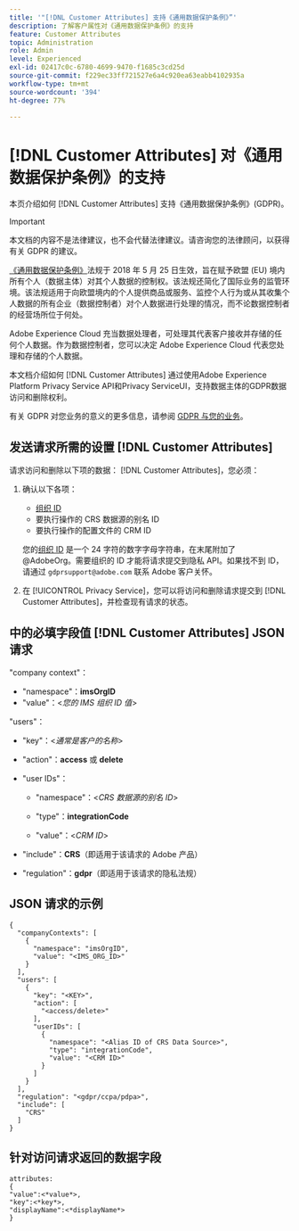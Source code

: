 ```yaml
---
title: '"[!DNL Customer Attributes] 支持《通用数据保护条例》”'
description: 了解客户属性对《通用数据保护条例》的支持
feature: Customer Attributes
topic: Administration
role: Admin
level: Experienced
exl-id: 02417c0c-6780-4699-9470-f1685c3cd25d
source-git-commit: f229ec33ff721527e6a4c920ea63eabb4102935a
workflow-type: tm+mt
source-wordcount: '394'
ht-degree: 77%

---
```


# [!DNL Customer Attributes] 对《通用数据保护条例》的支持

本页介绍如何 [!DNL Customer Attributes] 支持《通用数据保护条例》(GDPR)。

>[!IMPORTANT]
>
>本文档的内容不是法律建议，也不会代替法律建议。请咨询您的法律顾问，以获得有关 GDPR 的建议。

[《通用数据保护条例》](https://business.adobe.com/privacy/general-data-protection-regulation.html)法规于 2018 年 5 月 25 日生效，旨在赋予欧盟 (EU) 境内所有个人（数据主体）对其个人数据的控制权。该法规还简化了国际业务的监管环境。该法规适用于向欧盟境内的个人提供商品或服务、监控个人行为或从其收集个人数据的所有企业（数据控制者）对个人数据进行处理的情况，而不论数据控制者的经营场所位于何处。

Adobe Experience Cloud 充当数据处理者，可处理其代表客户接收并存储的任何个人数据。作为数据控制者，您可以决定 Adobe Experience Cloud 代表您处理和存储的个人数据。

本文档介绍如何 [!DNL Customer Attributes] 通过使用Adobe Experience Platform Privacy Service API和Privacy ServiceUI，支持数据主体的GDPR数据访问和删除权利。

有关 GDPR 对您业务的意义的更多信息，请参阅 [GDPR 与您的业务](https://business.adobe.com/privacy/general-data-protection-regulation.html)。

## 发送请求所需的设置 [!DNL Customer Attributes]

请求访问和删除以下项的数据： [!DNL Customer Attributes]，您必须：

1. 确认以下各项：

   * [组织 ID](#organizations.md)
   * 要执行操作的 CRS 数据源的别名 ID
   * 要执行操作的配置文件的 CRM ID

   您的[组织 ID](#organizations.md) 是一个 24 字符的数字字母字符串，在末尾附加了 @AdobeOrg。需要组织的 ID 才能将请求提交到隐私 API。如果找不到 ID，请通过 `gdprsupport@adobe.com` 联系 Adobe 客户关怀。

1. 在 [!UICONTROL Privacy Service]，您可以将访问和删除请求提交到 [!DNL Customer Attributes]，并检查现有请求的状态。

## 中的必填字段值 [!DNL Customer Attributes] JSON请求

&quot;company context&quot;：

* &quot;namespace&quot;：**imsOrgID**
* &quot;value&quot;：&lt;*您的 IMS 组织 ID 值*>

&quot;users&quot;：

* &quot;key&quot;：&lt;*通常是客户的名称*>

* &quot;action&quot;：**access** 或 **delete**

* &quot;user IDs&quot;：

   * &quot;namespace&quot;：&lt;*CRS 数据源的别名 ID*>

   * &quot;type&quot;：**integrationCode**

   * &quot;value&quot;：&lt;*CRM ID*>

* &quot;include&quot;：**CRS**（即适用于该请求的 Adobe 产品）

* &quot;regulation&quot;：**gdpr**（即适用于该请求的隐私法规）

## JSON 请求的示例

```
{
  "companyContexts": [
    {
      "namespace": "imsOrgID",
      "value": "<IMS_ORG_ID>"
    }
  ],
  "users": [
    {
      "key": "<KEY>",
      "action": [
        "<access/delete>"
      ],
      "userIDs": [
        {
          "namespace": "<Alias ID of CRS Data Source>",
          "type": "integrationCode",
          "value": "<CRM ID>"
        }
      ]
    }
  ],
  "regulation": "<gdpr/ccpa/pdpa>",
  "include": [
    "CRS"
  ]
}
```

## 针对访问请求返回的数据字段

```
attributes:
{
"value":<*value*>,
"key":<*key*>,
"displayName":<*displayName*>
}
```

